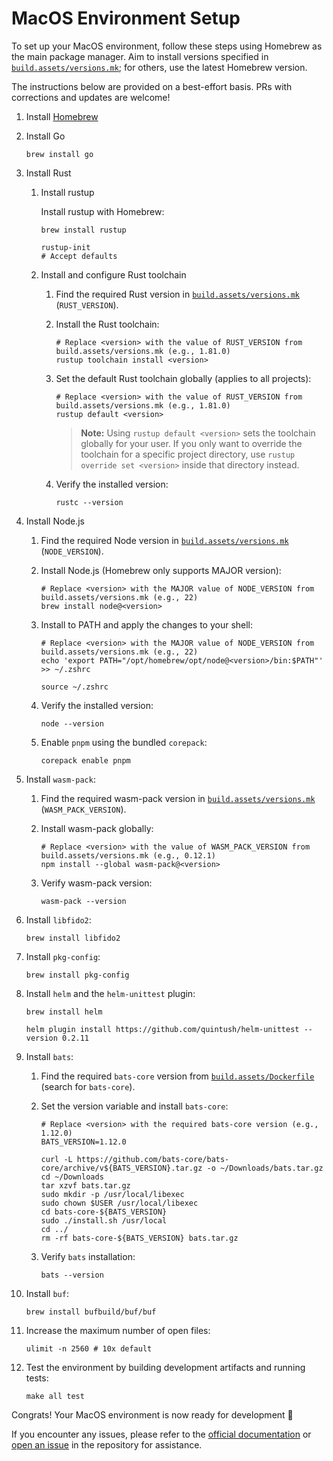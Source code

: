 # MacOS Environment Setup

To set up your MacOS environment, follow these steps using Homebrew as the main
package manager. Aim to install versions specified in
[`build.assets/versions.mk`](/build.assets/versions.mk); for others, use the
latest Homebrew version.

The instructions below are provided on a best-effort basis. PRs with corrections
and updates are welcome!

1. Install [Homebrew](https://brew.sh/)

1. Install Go

      ```shell
      brew install go
      ```

1. Install Rust
    1. Install rustup

        Install rustup with Homebrew:

        ```shell
        brew install rustup

        rustup-init
        # Accept defaults
        ```

    1. Install and configure Rust toolchain
        1. Find the required Rust version in
            [`build.assets/versions.mk`](/build.assets/versions.mk)
            (`RUST_VERSION`).

        1. Install the Rust toolchain:

            ```shell
            # Replace <version> with the value of RUST_VERSION from build.assets/versions.mk (e.g., 1.81.0)
            rustup toolchain install <version>
            ```

        1. Set the default Rust toolchain globally (applies to all projects):

            ```shell
            # Replace <version> with the value of RUST_VERSION from build.assets/versions.mk (e.g., 1.81.0)
            rustup default <version>
            ```

            > **Note:** Using `rustup default <version>` sets the toolchain
            > globally for your user. If you only want to override the toolchain
            > for a specific project directory, use `rustup override set
            > <version>` inside that directory instead.

        1. Verify the installed version:

            ```shell
            rustc --version
            ```

1. Install Node.js
    1. Find the required Node version in
      [`build.assets/versions.mk`](/build.assets/versions.mk) (`NODE_VERSION`).

    1. Install Node.js (Homebrew only supports MAJOR version):

        ```shell
        # Replace <version> with the MAJOR value of NODE_VERSION from build.assets/versions.mk (e.g., 22)
        brew install node@<version>
        ```

    1. Install to PATH and apply the changes to your shell:

        ```shell
        # Replace <version> with the MAJOR value of NODE_VERSION from build.assets/versions.mk (e.g., 22)
        echo 'export PATH="/opt/homebrew/opt/node@<version>/bin:$PATH"' >> ~/.zshrc

        source ~/.zshrc
        ```

    1. Verify the installed version:

        ```shell
        node --version
        ```

    1. Enable `pnpm` using the bundled `corepack`:

        ```shell
        corepack enable pnpm
        ```

1. Install `wasm-pack`:
    1. Find the required wasm-pack version in
    [`build.assets/versions.mk`](/build.assets/versions.mk)
    (`WASM_PACK_VERSION`).

    1. Install wasm-pack globally:

        ```shell
        # Replace <version> with the value of WASM_PACK_VERSION from build.assets/versions.mk (e.g., 0.12.1)
        npm install --global wasm-pack@<version>
        ```

    1. Verify wasm-pack version:

        ```shell
        wasm-pack --version
        ```

1. Install `libfido2`:

    ```shell
    brew install libfido2
    ```

1. Install `pkg-config`:

    ```shell
    brew install pkg-config
    ```

1. Install `helm` and the `helm-unittest` plugin:

    ```shell
    brew install helm

    helm plugin install https://github.com/quintush/helm-unittest --version 0.2.11
    ```

1. Install `bats`:
    1. Find the required `bats-core` version from
        [`build.assets/Dockerfile`](/build.assets/Dockerfile) (search for
        `bats-core`).
    1. Set the version variable and install `bats-core`:

        ```shell
        # Replace <version> with the required bats-core version (e.g., 1.12.0)
        BATS_VERSION=1.12.0

        curl -L https://github.com/bats-core/bats-core/archive/v${BATS_VERSION}.tar.gz -o ~/Downloads/bats.tar.gz
        cd ~/Downloads
        tar xzvf bats.tar.gz
        sudo mkdir -p /usr/local/libexec
        sudo chown $USER /usr/local/libexec
        cd bats-core-${BATS_VERSION}
        sudo ./install.sh /usr/local
        cd ../
        rm -rf bats-core-${BATS_VERSION} bats.tar.gz
        ```

    1. Verify `bats` installation:

          ```shell
          bats --version
          ```

1. Install `buf`:

    ```shell
    brew install bufbuild/buf/buf
    ```

1. Increase the maximum number of open files:

    ```shell
    ulimit -n 2560 # 10x default
    ```

1. Test the environment by building development artifacts and running tests:

    ```shell
    make all test
    ```

Congrats! Your MacOS environment is now ready for development 🎉

If you encounter any issues, please refer to the [official
documentation](https://goteleport.com/docs/) or [open an
issue](https://github.com/gravitational/teleport/issues) in the repository for
assistance.
